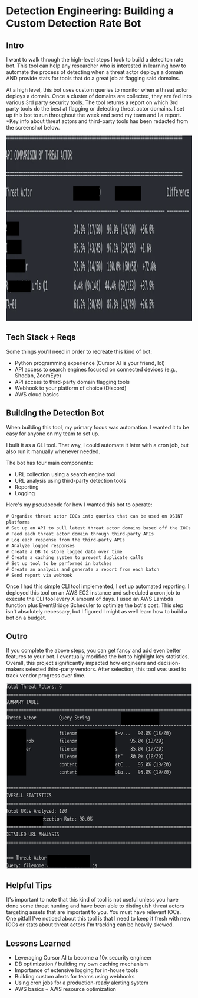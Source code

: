 # Detection Engineering: Building a Custom Detection Rate Bot

## Intro

 I want to walk through the high-level steps I took to build a deteciton rate bot. This tool can help any researcher who is interested in learning how to automate the process of detecting when a threat actor deploys a domain AND provide stats for tools that do a great job at flagging said domains.

At a high level, this bot uses custom queries to monitor when a threat actor deploys a domain. Once a cluster of domains are collected, they are fed into various 3rd party security tools. The tool returns a report on which 3rd party tools do the best at flagging or detecting threat actor domains. I set up this bot to run throughout the week and send my team and I a report. *Key info about threat actors and third-party tools has been redacted from the screenshot below.

<center><img src="image.png" width="800" height="500"></center>

## Tech Stack + Reqs

Some things you'll need in order to recreate this kind of bot:

- Python programming experience (Cursor AI is your friend, lol)
- API access to search engines focused on connected devices (e.g., Shodan, ZoomEye)
- API access to third-party domain flagging tools
- Webhook to your platform of choice (Discord)
- AWS cloud basics

## Building the Detection Bot

When building this tool, my primary focus was automation. I wanted it to be easy for anyone on my team to set up.

I built it as a CLI tool. That way, I could automate it later with a cron job, but also run it manually whenever needed.

The bot has four main components:
- URL collection using a search engine tool
- URL analysis using third-party detection tools
- Reporting
- Logging

Here's my pseudocode for how I wanted this bot to operate:

```
# Organize threat actor IOCs into queries that can be used on OSINT platforms
# Set up an API to pull latest threat actor domains based off the IOCs
# Feed each threat actor domain through third-party APIs
# Log each response from the third-party APIs
# Analyze logged responses
# Create a DB to store logged data over time
# Create a caching system to prevent duplicate calls
# Set up tool to be performed in batches 
# Create an analysis and generate a report from each batch
# Send report via webhook
```

Once I had this simple CLI tool implemented, I set up automated reporting. I deployed this tool on an AWS EC2 instance and scheduled a cron job to execute the CLI tool every X amount of days. I used an AWS Lambda function plus EventBridge Scheduler to optimize the bot's cost. This step isn't absolutely necessary, but I figured I might as well learn how to build a bot on a budget.



## Outro

If you complete the above steps, you can get fancy and add even better features to your bot. I eventually modified the bot to highlight key statistics. Overall, this project significantly impacted how engineers and decision-makers selected third-party vendors. After selection, this tool was used to track vendor progress over time.

<center><img src="image-1.png" width="500" height="500"></center>

## Helpful Tips

It's important to note that this kind of tool is not useful unless you have done some threat hunting and have been able to distinguish threat actors targeting assets that are important to you. You must have relevant IOCs. One pitfall I've noticed about this tool is that I need to keep it fresh with new IOCs or stats about threat actors I'm tracking can be heavily skewed. 

## Lessons Learned

- Leveraging Cursor AI to become a 10x security engineer
- DB optimization / building my own caching mechanism
- Importance of extensive logging for in-house tools
- Building custom alerts for teams using webhooks
- Using cron jobs for a production-ready alerting system
- AWS basics + AWS resource optimization










